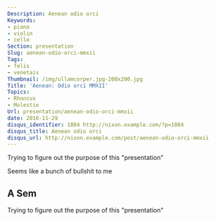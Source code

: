 ```yaml
---
Description: Aenean odio orci
Keywords:
- piano
- violin
- cello
Section: presentation
Slug: aenean-odio-orci-mmxii
Tags:
- felis
- venetais
Thumbnail: /img/ullamcorper.jpg-200x200.jpg
Title: 'Aenean: Odio orci MMXII'
Topics:
- Rhoncus
- Molestie
Url: presentation/aenean-odio-orci-mmxii
date: 2016-11-29
disqus_identifier: 1884 http://nixon.example.com/?p=1884
disqus_title: Aenean odio orci
disqus_url: http://nixon.example.com/post/aenean-odio-orci-mmxii
---
```


Trying to figure out the purpose of this "presentation"

<!--more-->

Seems like a bunch of bullshit to me

A Sem
-----

Trying to figure out the purpose of this "presentation"
